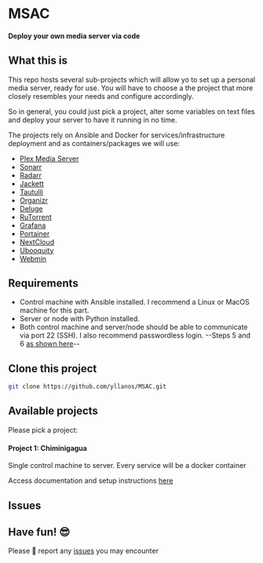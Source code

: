 # MSAC
#### Deploy your own media server via code


## What this is

This repo hosts several sub-projects which will allow yo to set up a personal media server, ready for use. You will have to choose a the project that more closely resembles your needs and configure accordingly.

So in general, you could just pick a project, alter some variables on text files and deploy your server to have it running in no time.

The projects rely on Ansible and Docker for services/infrastructure deployment and as containers/packages we will use:

* [Plex Media Server](https://hub.docker.com/r/linuxserver/plex)
* [Sonarr](https://hub.docker.com/r/linuxserver/sonarr)
* [Radarr](https://hub.docker.com/r/linuxserver/radarr)
* [Jackett](https://hub.docker.com/r/linuxserver/jackett)
* [Tautulli](https://hub.docker.com/r/linuxserver/tautulli)
* [Organizr](https://hub.docker.com/r/lsiocommunity/organizr)
* [Deluge](https://hub.docker.com/r/linuxserver/deluge)
* [RuTorrent](https://hub.docker.com/r/linuxserver/rutorrent)
* [Grafana](https://grafana.com/)
* [Portainer](https://www.portainer.io/)
* [NextCloud](https://hub.docker.com/r/linuxserver/nextcloud)
* [Ubooquity](https://hub.docker.com/r/linuxserver/ubooquity)
* [Webmin](http://www.webmin.com/)



## Requirements

* Control machine with Ansible installed. I recommend a Linux or MacOS machine for this part.
* Server or node with Python installed. 
* Both control machine and server/node should be able to communicate via port 22 (SSH). I also recommend passwordless login. --Steps 5 and 6 [as shown here](https://medium.com/@tushar0618/install-and-configure-ansible-on-ubuntu-ea9be8107061)--


## Clone this project

```bash
git clone https://github.com/yllanos/MSAC.git
```

## Available projects


Please pick a project:

#### Project 1: Chiminigagua

Single control machine to server. Every service will be a docker container

Access documentation and setup instructions [here](01/README.md)



## Issues




## Have fun! :sunglasses:

Please :pray: report any [issues](https://github.com/yllanos/MSAC/issues) you may encounter
